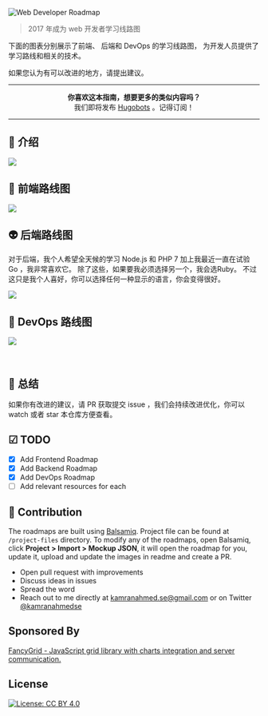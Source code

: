 ![Web Developer Roadmap](http://i.imgur.com/GyvcunJ.png)

> 2017 年成为 web 开发者学习线路图

下面的图表分别展示了前端、 后端和 DevOps 的学习线路图， 为开发人员提供了学习路线和相关的技术。

如果您认为有可以改进的地方，请提出建议。


***

<p align="center"><b> 你喜欢这本指南，想要更多的类似内容吗？</b><br>我们即将发布 <a href="http://hugobots.com">Hugobots</a> 。记得订阅！</p>

***

## 🚀 介绍

![](https://i.imgur.com/qBlT67N.png)

## 🎨 前端路线图

![](https://i.imgur.com/5vFTWcO.png)

## 👽 后端路线图

对于后端，我个人希望全天候的学习 Node.js 和 PHP 7 加上我最近一直在试验 Go ，我非常喜欢它。 除了这些，如果要我必须选择另一个，我会选Ruby。 不过这只是我个人喜好，你可以选择任何一种显示的语言，你会变得很好。

![](https://i.imgur.com/m9V8ZiV.png)

## 👷 DevOps 路线图

![](http://i.imgur.com/iNNIZzT.png)

<br>

## 🚦 总结

如果你有改进的建议，请 PR 获取提交 issue ，我们会持续改进优化，你可以 watch 或者 star 本仓库方便查看。

## ☑ TODO

- [X] Add Frontend Roadmap
- [X] Add Backend Roadmap
- [X] Add DevOps Roadmap
- [ ] Add relevant resources for each

## 👬 Contribution

The roadmaps are built using [Balsamiq](https://balsamiq.com/products/mockups/). Project file can be found at `/project-files` directory. To modify any of the roadmaps, open Balsamiq, click **Project > Import > Mockup JSON**, it will open the roadmap for you, update it, upload and update the images in readme and create a PR.

- Open pull request with improvements
- Discuss ideas in issues
- Spread the word
- Reach out to me directly at kamranahmed.se@gmail.com or on Twitter [@kamranahmedse](http://twitter.com/kamranahmedse)

## Sponsored By

[FancyGrid - JavaScript grid library with charts integration and server communication.](http://fancygrid.com)

## License

[![License: CC BY 4.0](https://img.shields.io/badge/License-CC%20BY%204.0-lightgrey.svg)](https://creativecommons.org/licenses/by/4.0/)
